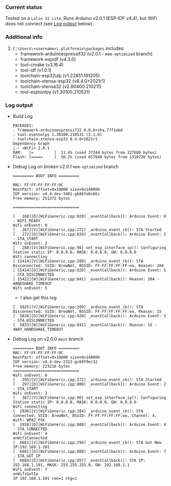### Current status

Tested on a `Lolin 32 Lite`. Runs Arduino v2.0.1 (ESP-IDF v4.4), but WiFi does not connect (see [Log output](#log-output) below).

### Additional info

1. `C:\Users\<username>\.platformio\packages` includes:
    * framework-arduinoespressif32 (v2.0.1 - `mem-optimized` branch)
    * framework-espidf (v4.3.0)
    * tool-cmake (v3.16.4)
    * tool-idf (v1.0.1)
    * toolchain-esp32ulp (v1.22851.191205)
    * toolchain-xtensa-esp32 (v8.4.0+2021r1)
    * toolchain-xtensa32 (v2.80400.210211)
    * tool-esptoolpy (v1.30100.210531)


### Log output

* Build Log
    ```log
    PACKAGES:
    - framework-arduinoespressif32 0.0.0+sha.77f1ebd
    - tool-esptoolpy 1.30100.210531 (3.1.0)
    - toolchain-xtensa-esp32 8.4.0+2021r1
    Dependency Graph
    |-- <WiFi> 2.0.1
    RAM:   [=         ]  11.4% (used 37244 bytes from 327680 bytes)
    Flash: [=====     ]  50.2% (used 657849 bytes from 1310720 bytes)
    ```

* Debug Log on _broken_ v2.0.1 `mem-optimized` branch
    ```log
    ========= BOOT INFO =========

    MAC: FF:FF:FF:FF:FF:0C
    BootPart: offset=0x10000 size=0x140000
    IDF version: v4.4-dev-3401-gb86fe0c66c
    Free memory: 251372 bytes

    =============================

    [   168][D][WiFiGeneric.cpp:820] _eventCallback(): Arduino Event: 0 - WIFI_READY
    WiFi onEvent: 0
    [   267][V][WiFiGeneric.cpp:272] _arduino_event_cb(): STA Started
    [   272][D][WiFiGeneric.cpp:820] _eventCallback(): Arduino Event: 2 - STA_START
    WiFi onEvent: 2
    [   280][V][WiFiGeneric.cpp:96] set_esp_interface_ip(): Configuring Station static IP: 0.0.0.0, MASK: 0.0.0.0, GW: 0.0.0.0
    WiFi connecting
    [ 15414][V][WiFiGeneric.cpp:289] _arduino_event_cb(): STA Disconnected: SSID: BrewNet, BSSID: FF:FF:FF:FF:FF:ea, Reason: 204
    [ 15414][D][WiFiGeneric.cpp:820] _eventCallback(): Arduino Event: 5 - STA_DISCONNECTED
    [ 15422][W][WiFiGeneric.cpp:841] _eventCallback(): Reason: 204 - HANDSHAKE_TIMEOUT
    WiFi onEvent: 5
    ```

    * I also get this log:
    ```log
    [  5825][V][WiFiGeneric.cpp:289] _arduino_event_cb(): STA Disconnected: SSID: BrewNet, BSSID: FF:FF:FF:FF:FF:ea, Reason: 15
    [  5826][D][WiFiGeneric.cpp:820] _eventCallback(): Arduino Event: 5 - STA_DISCONNECTED
    [  5833][W][WiFiGeneric.cpp:841] _eventCallback(): Reason: 15 - 4WAY_HANDSHAKE_TIMEOUT
    ```

* Debug Log on v2.0.0 `main` branch
    ```log
    ========= BOOT INFO =========
    MAC: FF:FF:FF:FF:FF:0C
    BootPart: offset=0x10000 size=0x140000
    IDF version: v4.4-dev-2313-gc69f0ec32
    Free memory: 223216 bytes
    =============================
    WiFi onEvent: 0
    [   295][V][WiFiGeneric.cpp:272] _arduino_event_cb(): STA Started
    [   297][D][WiFiGeneric.cpp:808] _eventCallback(): Arduino Event: 2 - STA_START
    WiFi onEvent: 2
    [   367][V][WiFiGeneric.cpp:96] set_esp_interface_ip(): Configuring Station static IP: 0.0.0.0, MASK: 0.0.0.0, GW: 0.0.0.0
    WiFi connecting
    [  2936][V][WiFiGeneric.cpp:284] _arduino_event_cb(): STA Connected: SSID: BrewNet, BSSID: FF:FF:FF:FF:FF:ea, Channel: 4, Auth: WPA2_PSK
    [  2938][D][WiFiGeneric.cpp:808] _eventCallback(): Arduino Event: 4 - STA_CONNECTED
    WiFi onEvent: 4
    onWifiConnected
    [  6681][V][WiFiGeneric.cpp:294] _arduino_event_cb(): STA Got New IP:192.168.1.101
    [  6681][D][WiFiGeneric.cpp:808] _eventCallback(): Arduino Event: 7 - STA_GOT_IP
    [  6684][D][WiFiGeneric.cpp:857] _eventCallback(): STA IP: 192.168.1.101, MASK: 255.255.255.0, GW: 192.168.1.1
    WiFi onEvent: 7
    onWifiGotIp
    IP 192.168.1.101 con=1 chg=1
    ```